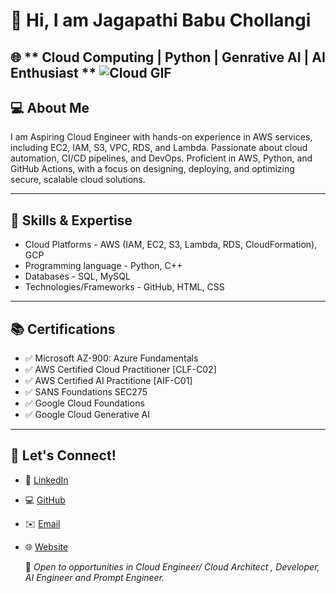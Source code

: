 # 👋 Hi, I am Jagapathi Babu Chollangi


🌐 ** Cloud Computing | Python | Genrative AI | AI Enthusiast **
![Cloud GIF](https://giphy.com/gifs/digitalmaterial-it-dgmt-it-service-i9bTrs5ChdMKZk1Z1K)
---
## 💻 About Me

I am Aspiring Cloud Engineer with hands-on experience in AWS services, including EC2, IAM, S3, VPC, RDS, and Lambda. Passionate about cloud automation, CI/CD pipelines, and DevOps. Proficient in AWS, Python, and GitHub Actions, with a focus on designing, deploying, and optimizing secure, scalable cloud solutions. 

---

## 🔧 Skills & Expertise

- Cloud Platforms  -  AWS (IAM, EC2, S3, Lambda, RDS, CloudFormation), GCP
- Programming language - Python, C++
- Databases  -  SQL, MySQL
- Technologies/Frameworks - GitHub, HTML, CSS

---

## 📚 Certifications
- ✅  Microsoft AZ-900: Azure Fundamentals
- ✅  AWS Certified Cloud Practitioner [CLF-C02]
- ✅  AWS Certified AI Practitione [AIF-C01]
- ✅  SANS Foundations SEC275  
- ✅  Google Cloud Foundations  
- ✅  Google Cloud Generative AI 
   
---

## 📢 Let's Connect!
- 🔗 [LinkedIn](https://www.linkedin.com/in/jagapathi-babu-chollangi-587187266/)
- 💻 [GitHub](https://github.com/Jagapathi-Babu7-Chollangi)
- ✉️ [Email](https://chollangijagapathibabu@gmail.com)
- 🌐 [Website](#)

  🚀 *Open to opportunities in Cloud Engineer/ Cloud Architect , Developer, AI Engineer and Prompt Engineer.*
